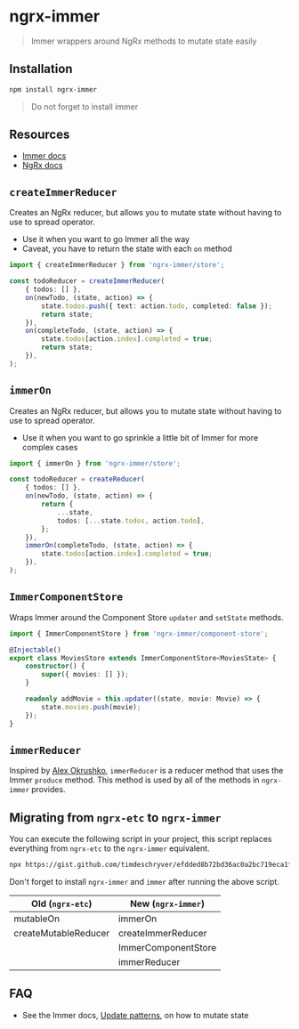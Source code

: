 # ngrx-immer

> Immer wrappers around NgRx methods to mutate state easily

## Installation

```bash
npm install ngrx-immer
```

> Do not forget to install immer

## Resources

- [Immer docs](https://immerjs.github.io/immer/docs/introduction)
- [NgRx docs](https://ngrx.io/docs)

## `createImmerReducer`

Creates an NgRx reducer, but allows you to mutate state without having to use to spread operator.

- Use it when you want to go Immer all the way
- Caveat, you have to return the state with each `on` method

```ts
import { createImmerReducer } from 'ngrx-immer/store';

const todoReducer = createImmerReducer(
	{ todos: [] },
	on(newTodo, (state, action) => {
		state.todos.push({ text: action.todo, completed: false });
		return state;
	}),
	on(completeTodo, (state, action) => {
		state.todos[action.index].completed = true;
		return state;
	}),
);
```

## `immerOn`

Creates an NgRx reducer, but allows you to mutate state without having to use to spread operator.

- Use it when you want to go sprinkle a little bit of Immer for more complex cases

```ts
import { immerOn } from 'ngrx-immer/store';

const todoReducer = createReducer(
	{ todos: [] },
	on(newTodo, (state, action) => {
		return {
			...state,
			todos: [...state.todos, action.todo],
		};
	}),
	immerOn(completeTodo, (state, action) => {
		state.todos[action.index].completed = true;
	}),
);
```

## `ImmerComponentStore`

Wraps Immer around the Component Store `updater` and `setState` methods.

```ts
import { ImmerComponentStore } from 'ngrx-immer/component-store';

@Injectable()
export class MoviesStore extends ImmerComponentStore<MoviesState> {
	constructor() {
		super({ movies: [] });
	}

	readonly addMovie = this.updater((state, movie: Movie) => {
		state.movies.push(movie);
	});
}
```

## `immerReducer`

Inspired by [Alex Okrushko](https://twitter.com/alexokrushko), `immerReducer` is a reducer method that uses the Immer `produce` method.
This method is used by all of the methods in `ngrx-immer` provides.

## Migrating from `ngrx-etc` to `ngrx-immer`

You can execute the following script in your project,
this script replaces everything from `ngrx-etc` to the `ngrx-immer` equivalent.

```bash
npx https://gist.github.com/timdeschryver/efdded8b72bd36ac0a2bc719eca1f161
```

Don't forget to install `ngrx-immer` and `immer` after running the above script.

| Old (`ngrx-etc`)     | New (`ngrx-immer`)  |
| -------------------- | ------------------- |
| mutableOn            | immerOn             |
| createMutableReducer | createImmerReducer  |
|                      | ImmerComponentStore |
|                      | immerReducer        |

## FAQ

- See the Immer docs, [Update patterns](https://immerjs.github.io/immer/docs/update-patterns), on how to mutate state
